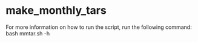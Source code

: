 # make_monthly_tars
For more information on how to run the script, run the following command:\
bash mmtar.sh -h 

